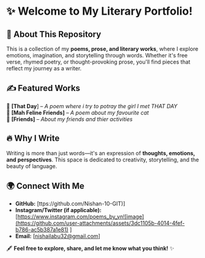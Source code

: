 # ✨ Welcome to My Literary Portfolio!  

## 📖 About This Repository  
This is a collection of my **poems, prose, and literary works**, where I explore emotions, imagination, and storytelling through words. Whether it's free verse, rhymed poetry, or thought-provoking prose, you'll find pieces that reflect my journey as a writer.  

## ✍️ Featured Works  
📜 **[That Day**] – *A poem where i try to potray the girl I met THAT DAY*  
📜 **[Mah Feline Friends]** – *A poem about my favourite cat*  
📜 **[Friends]** – *About my friends and thier activities*  

## 🔥 Why I Write  
Writing is more than just words—it's an expression of **thoughts, emotions, and perspectives**. This space is dedicated to creativity, storytelling, and the beauty of language.  

## 🌍 Connect With Me  
- **GitHub:** [ttps://github.com/Nishan-10-GIT)]  
- **Instagram/Twitter (if applicable):** [https://www.instagram.com/poems_by_vn![image](https://github.com/user-attachments/assets/3dc1105b-4014-4fef-b786-ac5b387a1e81)
]  
- **Email:** [nishailabu32@gmail.com]  

🖋 **Feel free to explore, share, and let me know what you think!** ✨  
